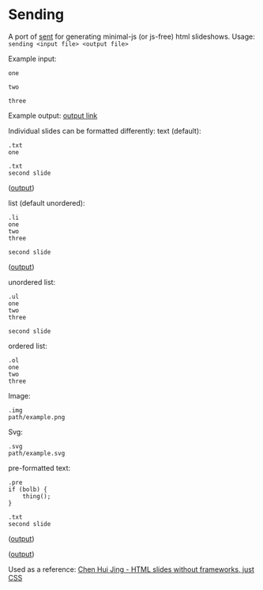 # Sending

A port of [sent](https://tools.suckless.org/sent/) for generating minimal-js (or js-free) html slideshows.
Usage:
`sending <input file> <output file>`

Example input:
```
one

two

three
```

Example output:
[output link](shrug)

Individual slides can be formatted differently:
text (default):
```
.txt
one

.txt
second slide
```
([output](shrug))

list (default unordered):
```
.li
one 
two
three

second slide
```
([output](shrug))

unordered list:
```
.ul
one 
two
three

second slide
```

ordered list:
```
.ol
one
two
three
```

Image:
```
.img
path/example.png
```

Svg:
```
.svg
path/example.svg
```

pre-formatted text:
```
.pre
if (bolb) {
    thing();
} 

.txt
second slide
```
([output](shrug))

([output](shrug))

Used as a reference:
[Chen Hui Jing - HTML slides without frameworks, just CSS](https://chenhuijing.com/blog/html-slides-without-frameworks/)
